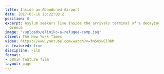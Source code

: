 ```yaml
---
title: Inside an Abandoned Airport
date: 2017-05-16 13:22:00 Z
position: 0
excerpt: Asylum seekers live inside the arrivals terminal of a decaying airport in
  Greece
image: "/uploads/eliniko-a-refugee-camp.jpg"
client: The New York Times
video: https://www.youtube.com/watch?v=fm5H9wElRKM
is-featured: true
discipline: Film
format:
- 68min feature film
layout: page
---
```


